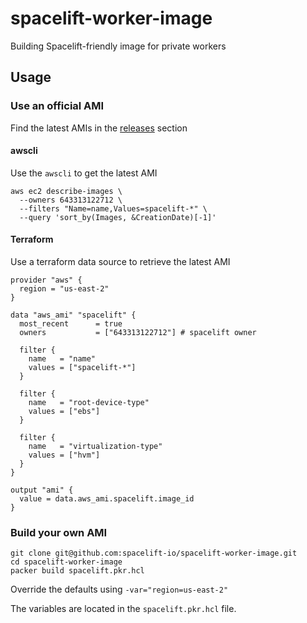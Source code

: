 # spacelift-worker-image
Building Spacelift-friendly image for private workers

## Usage

### Use an official AMI

Find the latest AMIs in the [releases](https://github.com/spacelift-io/spacelift-worker-image/releases) section

#### awscli

Use the `awscli` to get the latest AMI

```shell
aws ec2 describe-images \
  --owners 643313122712 \
  --filters "Name=name,Values=spacelift-*" \
  --query 'sort_by(Images, &CreationDate)[-1]'
```

#### Terraform

Use a terraform data source to retrieve the latest AMI

```hcl
provider "aws" {
  region = "us-east-2"
}

data "aws_ami" "spacelift" {
  most_recent      = true
  owners           = ["643313122712"] # spacelift owner

  filter {
    name   = "name"
    values = ["spacelift-*"]
  }

  filter {
    name   = "root-device-type"
    values = ["ebs"]
  }

  filter {
    name   = "virtualization-type"
    values = ["hvm"]
  }
}

output "ami" {
  value = data.aws_ami.spacelift.image_id
}
```

### Build your own AMI

```
git clone git@github.com:spacelift-io/spacelift-worker-image.git
cd spacelift-worker-image
packer build spacelift.pkr.hcl
```

Override the defaults using `-var="region=us-east-2"`

The variables are located in the `spacelift.pkr.hcl` file.
